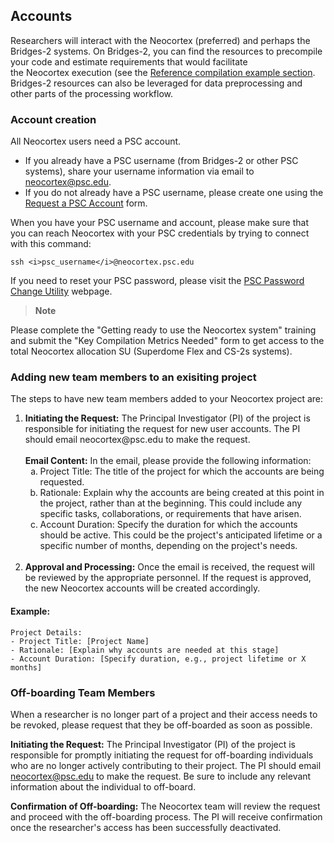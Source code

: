 ## Accounts
Researchers will interact with the Neocortex (preferred) and perhaps the Bridges-2 systems. On Bridges-2, you can find the resources to precompile your code and estimate requirements that would facilitate the Neocortex execution (see the [Reference compilation example section](/https://www.psc.edu/resources/neocortex/docs/reference-compilation-commands). Bridges-2 resources can also be leveraged for data preprocessing and other parts of the processing workflow.
### Account creation
All Neocortex users need a PSC account. 
 
* If you already have a PSC username (from Bridges-2 or other PSC systems), share your username information via email to <a href="mailto:neocortex@psc.edu">neocortex@psc.edu</a>.
* If you do not already have a PSC username, please create one using the [Request a PSC Account](https://allocations.psc.edu/users/new) form.

When you have your PSC username and account, please make sure that you can reach Neocortex with your PSC credentials by trying to connect with this command:
```
ssh <i>psc_username</i>@neocortex.psc.edu
```

If you need to reset your PSC password, please visit the [PSC Password Change Utility](https://apr.psc.edu) webpage.

<blockquote>  
 <strong>Note</strong>
</blockquote>

<p>Please complete the "Getting ready to use the Neocortex system" training and submit the "Key Compilation Metrics Needed" form to get access to the total Neocortex allocation SU (Superdome Flex and CS-2s systems).</p>

### Adding new team members to an exisiting project

The steps to have new team members added to your Neocortex project are:

<ol>
<li><strong>Initiating the Request:</strong> The Principal Investigator (PI) of the project is responsible for initiating the request for new user accounts. The PI should email neocortex@psc.edu to make the request.
<br /><br />
<strong>Email Content:</strong> In the email, please provide the following information:

  <ol style="list-style-type:lower-alpha;">
<li>Project Title: The title of the project for which the accounts are being requested.</li>

<li>Rationale: Explain why the accounts are being created at this point in the project, rather than at the beginning. This could include any specific tasks, collaborations, or requirements that have arisen.</li>

<li>Account Duration: Specify the duration for which the accounts should be active. This could be the project's anticipated lifetime or a specific number of months, depending on the project's needs.</li>
</ol>
<br />
<li><strong>Approval and Processing:</strong> Once the email is received, the request will be reviewed by the appropriate personnel. If the request is approved, the new Neocortex accounts will be created accordingly.</li></ol>

#### Example:
```
Project Details:
- Project Title: [Project Name]
- Rationale: [Explain why accounts are needed at this stage]
- Account Duration: [Specify duration, e.g., project lifetime or X months]
```


### Off-boarding Team Members
When a researcher is no longer part of a project and their access needs to be revoked, please request that they be off-boarded as soon as possible.

**Initiating the Request:** The Principal Investigator (PI) of the project is responsible for promptly initiating the request for off-boarding individuals who are no longer actively contributing to their project. The PI should email neocortex@psc.edu to make the request.  Be sure to include any relevant information about the individual to off-board.

**Confirmation of Off-boarding:** The Neocortex team will review the request and proceed with the off-boarding process. The PI will receive confirmation once the researcher's access has been successfully deactivated.
